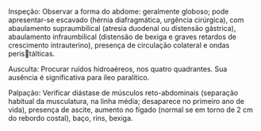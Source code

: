Inspeção: Observar a forma do abdome: geralmente globoso; pode apresentar-se escavado (hérnia diafragmática, urgência cirúrgica), com abaulamento supraumbilical (atresia duodenal ou distensão gástrica), abaulamento infraumbilical (distensão de bexiga e graves retardos de crescimento intrauterino), presença de circulação colateral e ondas peristálticas.

Ausculta: Procurar ruídos hidroaéreos, nos quatro quadrantes. Sua ausência é significativa para íleo paralítico.

Palpação: Verificar diástase de músculos reto-abdominais (separação habitual da musculatura, na linha média; desaparece no primeiro ano de vida), presença de ascite, aumento no fígado (normal se em torno de 2 cm do rebordo costal), baço, rins, bexiga.